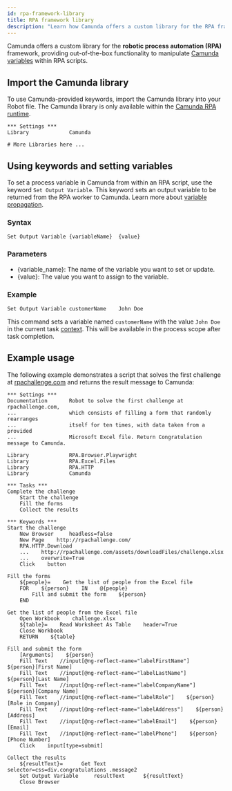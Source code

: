 ```yaml
---
id: rpa-framework-library
title: RPA framework library
description: "Learn how Camunda offers a custom library for the RPA framework, providing out-of-the-box functionality to manipulate Camunda variables within RPA scripts."
---
```


Camunda offers a custom library for the **robotic process automation (RPA)** framework, providing out-of-the-box functionality to manipulate [Camunda variables](/components/concepts/variables.md) within RPA scripts.

## Import the Camunda library

To use Camunda-provided keywords, import the Camunda library into your Robot file. The Camunda library is only available within the [Camunda RPA runtime](/components/experimental/rpa/rpa-integration-with-camunda.md).

```robot
*** Settings ***
Library             Camunda

# More Libraries here ...
```

## Using keywords and setting variables

To set a process variable in Camunda from within an RPA script, use the keyword `Set Output Variable`. This keyword sets an output variable to be returned from the RPA worker to Camunda. Learn more about [variable propagation](/components/concepts/variables.md#inputoutput-variable-mappings).

### Syntax

```robot
Set Output Variable	{variableName}	{value}
```

### Parameters

- {variable_name}: The name of the variable you want to set or update.
- {value}: The value you want to assign to the variable.

### Example

```robot
Set Output Variable	customerName	John Doe
```

This command sets a variable named `customerName` with the value `John Doe` in the current task [context](/components/concepts/variables.md). This will be available in the process scope after task completion.

## Example usage

The following example demonstrates a script that solves the first challenge at [rpachallenge.com](https://rpachallenge.com/) and returns the result message to Camunda:

```robot
*** Settings ***
Documentation       Robot to solve the first challenge at rpachallenge.com,
...                 which consists of filling a form that randomly rearranges
...                 itself for ten times, with data taken from a provided
...                 Microsoft Excel file. Return Congratulation message to Camunda.

Library             RPA.Browser.Playwright
Library             RPA.Excel.Files
Library             RPA.HTTP
Library             Camunda

*** Tasks ***
Complete the challenge
    Start the challenge
    Fill the forms
    Collect the results

*** Keywords ***
Start the challenge
    New Browser     headless=false
    New Page    http://rpachallenge.com/
    RPA.HTTP.Download
    ...    http://rpachallenge.com/assets/downloadFiles/challenge.xlsx
    ...    overwrite=True
    Click    button

Fill the forms
    ${people}=    Get the list of people from the Excel file
    FOR    ${person}    IN    @{people}
        Fill and submit the form    ${person}
    END

Get the list of people from the Excel file
    Open Workbook    challenge.xlsx
    ${table}=    Read Worksheet As Table    header=True
    Close Workbook
    RETURN    ${table}

Fill and submit the form
    [Arguments]    ${person}
    Fill Text    //input[@ng-reflect-name="labelFirstName"]    ${person}[First Name]
    Fill Text    //input[@ng-reflect-name="labelLastName"]    ${person}[Last Name]
    Fill Text    //input[@ng-reflect-name="labelCompanyName"]    ${person}[Company Name]
    Fill Text    //input[@ng-reflect-name="labelRole"]    ${person}[Role in Company]
    Fill Text    //input[@ng-reflect-name="labelAddress"]    ${person}[Address]
    Fill Text    //input[@ng-reflect-name="labelEmail"]    ${person}[Email]
    Fill Text    //input[@ng-reflect-name="labelPhone"]    ${person}[Phone Number]
    Click    input[type=submit]

Collect the results
    ${resultText}=      Get Text        selector=css=div.congratulations .message2
    Set Output Variable     resultText      ${resultText}
    Close Browser
```
